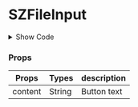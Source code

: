# SZFileInput
<!-- Type -->
<Block title="Type">
  <SZFileInput content="Upload Image" />
</Block>

<details class="code-area">
<summary class="show-code-btn">Show Code</summary>

```html
<SZFileInput content="Upload Image" />
```
</details>

### Props
| Props    | Types    | description
| ---------| ---------| -------
| content  | String   | Button text

<script>
import Block from '/docs/components/Block.vue'
import { SZFileInput } from 'shelter-zone-ui'
export default {
  components: {
    Block,
    SZFileInput,
  }
}
</script>

<style>
table {
    width:100%;
}
</style>